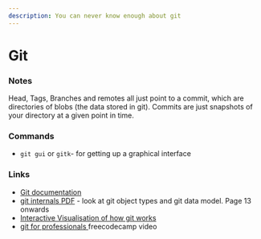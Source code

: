 ```yaml
---
description: You can never know enough about git
---
```


# Git

### Notes

Head, Tags, Branches and remotes all just point to a commit, which are directories of blobs \(the data stored in git\). Commits are just snapshots of your directory at a given point in time. 



### Commands

* `git gui` or  `gitk`- for getting up a graphical interface

### Links

* [Git documentation](https://git-scm.com/doc)
* [git internals PDF](https://github.com/pluralsight/git-internals-pdf) - look at git object types and git data model. Page 13 onwards
* [Interactive Visualisation of how git works](https://git-school.github.io/visualizing-git/)
* [git for professionals ](https://www.youtube.com/watch?v=Uszj_k0DGsg&t=18s&ab_channel=freeCodeCamp.org)freecodecamp video

